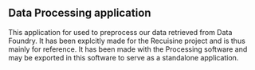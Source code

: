 ## Data Processing application

This application for used to preprocess our data retrieved from Data Foundry. It has been explcitly made for the Recuisine project and is thus mainly for reference. It has been made with the Processing software and may be exported in this software to serve as a standalone application.
